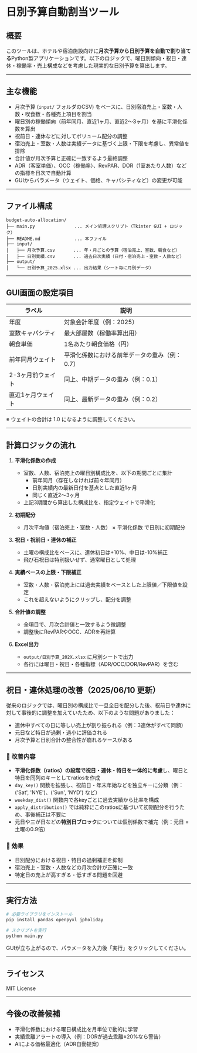 
# 日別予算自動割当ツール

## 概要

このツールは、ホテルや宿泊施設向けに**月次予算から日別予算を自動で割り当てる**Python製アプリケーションです。以下のロジックで、曜日別傾向・祝日・連休・稼働率・売上構成などを考慮した現実的な日別予算を算出します。

---

## 主な機能

- 月次予算 (`input/` フォルダのCSV) をベースに、日別宿泊売上・室数・人数・喫食数・各種売上項目を割当
- 曜日別の稼働傾向（前年同月、直近1ヶ月、直近2〜3ヶ月）を基に平滑化係数を算出
- 祝前日・連休などに対してボリューム配分の調整
- 宿泊売上・室数・人数は実績データに基づく上限・下限を考慮し、異常値を排除
- 合計値が月次予算と正確に一致するよう最終調整
- ADR（客室単価）、OCC（稼働率）、RevPAR、DOR（1室あたり人数）などの指標を日次で自動計算
- GUIからパラメータ（ウェイト、価格、キャパシティなど）の変更が可能

---

## ファイル構成

```
budget-auto-allocation/
├── main.py               ... メイン処理スクリプト（Tkinter GUI + ロジック）
├── README.md             ... 本ファイル
├── input/
│   ├── 月次予算.csv       ... 年・月ごとの予算（宿泊売上、室数、朝食など）
│   ├── 日別実績.csv       ... 過去日次実績（日付・宿泊売上・室数・人数など）
├── output/
│   └── 日別予算_2025.xlsx ... 出力結果（シート毎に月別データ）
```

---

## GUI画面の設定項目

| ラベル | 説明 |
|-------|------|
| 年度 | 対象会計年度（例：2025） |
| 室数キャパシティ | 最大部屋数（稼働率算出用） |
| 朝食単価 | 1名あたり朝食価格（円） |
| 前年同月ウェイト | 平滑化係数における前年データの重み（例：0.7） |
| 2-3ヶ月前ウェイト | 同上、中期データの重み（例：0.1） |
| 直近1ヶ月ウェイト | 同上、最新データの重み（例：0.2） |

※ ウェイトの合計は 1.0 になるように調整してください。

---

## 計算ロジックの流れ

1. **平滑化係数の作成**
   - 室数、人数、宿泊売上の曜日別構成比を、以下の期間ごとに集計
     - 前年同月（存在しなければ前々年同月）
     - 日別実績内の最新日付を基点とした直近1ヶ月
     - 同じく直近2〜3ヶ月
   - 上記3期間から算出した構成比を、指定ウェイトで平滑化

2. **初期配分**
   - 月次平均値（宿泊売上・室数・人数） × 平滑化係数 で日別に初期配分

3. **祝日・祝前日・連休の補正**
   - 土曜の構成比をベースに、連休初日は+10%、中日は-10%補正
   - 飛び石祝日は特別扱いせず、通常曜日として処理

4. **実績ベースの上限・下限補正**
   - 室数・人数・宿泊売上には過去実績をベースとした上限値／下限値を設定
   - これを超えないようにクリップし、配分を調整

5. **合計値の調整**
   - 全項目で、月次合計値と一致するよう微調整
   - 調整後にRevPARやOCC、ADRを再計算

6. **Excel出力**
   - `output/日別予算_202X.xlsx` に月別シートで出力
   - 各行には曜日・祝日・各種指標（ADR/OCC/DOR/RevPAR）を含む
---

## 祝日・連休処理の改善（2025/06/10 更新）

従来のロジックでは、曜日別の構成比で一旦全日を配分した後、祝前日や連休に対して事後的に調整を加えていたため、以下のような問題がありました：

- 連休中すべての日に等しい売上が割り振られる（例：3連休がすべて同額）
- 元日など特日が過剰・過小に評価される
- 月次予算と日別合計の整合性が崩れるケースがある

### 🔧 改善内容

- **平滑化係数（ratios）の段階で祝日・連休・特日を一体的に考慮**し、曜日と特日を同列のキーとしてratiosを作成
- `day_key()` 関数を拡張し、祝前日・年末年始などを独立キーに分類（例：('Sat', 'NYE')、('Sun', 'NYD') など）
- `weekday_dist()` 関数内で各keyごとに過去実績から比率を構成
- `apply_distribution()` では純粋にこのratiosに基づいて初期配分を行うため、事後補正は不要に
- 元日や三が日などの**特別日ブロック**については個別係数で補完（例：元日 = 土曜の0.9倍）

### 🎯 効果

- 日別配分における祝日・特日の過剰補正を抑制
- 宿泊売上・室数・人数などの月次合計が正確に一致
- 特定日の売上が高すぎる・低すぎる問題を回避

---

## 実行方法

```bash
# 必要ライブラリをインストール
pip install pandas openpyxl jpholiday

# スクリプトを実行
python main.py
```

GUIが立ち上がるので、パラメータを入力後「実行」をクリックしてください。

---

## ライセンス

MIT License

---

## 今後の改善候補

- 平滑化係数における曜日構成比を月単位で動的に学習
- 実績乖離アラートの導入（例：DORが過去乖離±20%なら警告）
- AIによる価格最適化（ADR自動提案）

